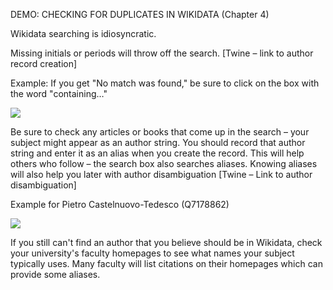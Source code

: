 DEMO: CHECKING FOR DUPLICATES IN WIKIDATA (Chapter 4)

Wikidata searching is idiosyncratic.

Missing initials or periods will throw off the search. [Twine – link to author record creation]

Example: If you get &quot;No match was found,&quot; be sure to click on the box with the word &quot;containing…&quot;

![](RackMultipart20210110-4-154l5pu_html_423cc7d6f297a253.png)

Be sure to check any articles or books that come up in the search – your subject might appear as an author string. You should record that author string and enter it as an alias when you create the record. This will help others who follow – the search box also searches aliases. Knowing aliases will also help you later with author disambiguation [Twine – Link to author disambiguation]

Example for Pietro Castelnuovo-Tedesco (Q7178862)

![](RackMultipart20210110-4-154l5pu_html_c04e66766537971d.png)

If you still can&#39;t find an author that you believe should be in Wikidata, check your university&#39;s faculty homepages to see what names your subject typically uses. Many faculty will list citations on their homepages which can provide some aliases.
